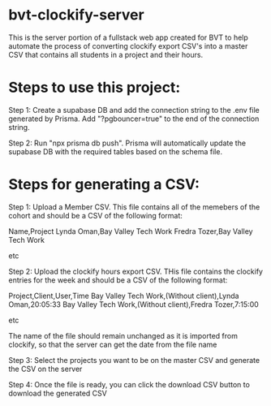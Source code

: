 # bvt-clockify-server

This is the server portion of a fullstack web app created for BVT to help automate the process of converting clockify export CSV's into a master CSV that contains all students in a project and their hours.

# Steps to use this project:

Step 1: Create a supabase DB and add the connection string to the .env file generated by Prisma. Add "?pgbouncer=true" to the end of the connection string.

Step 2: Run "npx prisma db push". Prisma will automatically update the supabase DB with the required tables based on the schema file.

# Steps for generating a CSV:

Step 1: Upload a Member CSV. This file contains all of the memebers of the cohort and should be a CSV of the following format:

Name,Project
Lynda Oman,Bay Valley Tech Work
Fredra Tozer,Bay Valley Tech Work

etc

Step 2: Upload the clockify hours export CSV. THis file contains the clockify entries for the week and should be a CSV of the following format:

Project,Client,User,Time
Bay Valley Tech Work,(Without client),Lynda Oman,20:05:33
Bay Valley Tech Work,(Without client),Fredra Tozer,7:15:00

etc

The name of the file should remain unchanged as it is imported from clockify, so that the server can get the date from the file name

Step 3: Select the projects you want to be on the master CSV and generate the CSV on the server

Step 4: Once the file is ready, you can click the download CSV button to download the generated CSV
